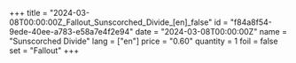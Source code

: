 +++
title = "2024-03-08T00:00:00Z_Fallout_Sunscorched_Divide_[en]_false"
id = "f84a8f54-9ede-40ee-a783-e58a7e4f2e94"
date = "2024-03-08T00:00:00Z"
name = "Sunscorched Divide"
lang = ["en"]
price = "0.60"
quantity = 1
foil = false
set = "Fallout"
+++
